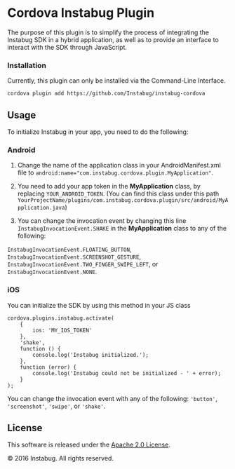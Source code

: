 Cordova Instabug Plugin
=================================

The purpose of this plugin is to simplify the process of integrating the Instabug SDK in a hybrid application, as well as to provide an interface to interact with the SDK through JavaScript.


### Installation
Currently, this plugin can only be installed via the Command-Line Interface.
```
cordova plugin add https://github.com/Instabug/instabug-cordova
```

## Usage
To initialize Instabug in your app, you need to do the following:

### Android
1. Change the name of the application class in your AndroidManifest.xml file to ```android:name="com.instabug.cordova.plugin.MyApplication"```.

2. You need to add your app token in the __MyApplication__ class, by replacing ```YOUR_ANDROID_TOKEN```. (You can find this class under this path  ```YourProjectName/plugins/com.instabug.cordova.plugin/src/android/MyApplication.java```)

3. You can change the invocation event by changing this line ```InstabugInvocationEvent.SHAKE``` in the __MyApplication__ class to any of the following:

```InstabugInvocationEvent.FLOATING_BUTTON```, ```InstabugInvocationEvent.SCREENSHOT_GESTURE```, ```InstabugInvocationEvent.TWO_FINGER_SWIPE_LEFT```, or ```InstabugInvocationEvent.NONE```.

### iOS
You can initialize the SDK by using this method in your JS class
```
cordova.plugins.instabug.activate(
    {
        ios: 'MY_IOS_TOKEN'
    },
    'shake',
    function () {
        console.log('Instabug initialized.');
    },
    function (error) {
        console.log('Instabug could not be initialized - ' + error);
    }
);
```
 You can change the invocation event with any of the following: ```'button'```, ```'screenshot'```, ```'swipe'```, or ```'shake'```.

## License

This software is released under the <a href="http://opensource.org/licenses/Apache-2.0">Apache 2.0 License</a>.

© 2016 Instabug. All rights reserved.
